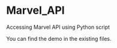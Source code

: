 # Marvel_API
Accessing Marvel API using Python script

You can find the demo in the existing files.
